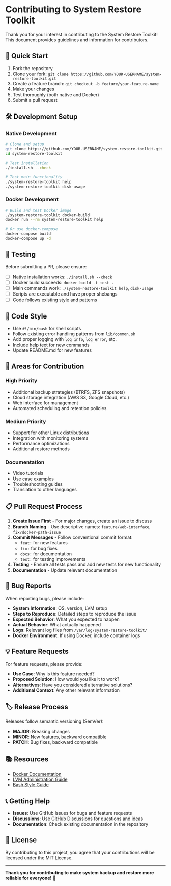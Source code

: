 # Contributing to System Restore Toolkit

Thank you for your interest in contributing to the System Restore Toolkit! This document provides guidelines and information for contributors.

## 🚀 Quick Start

1. Fork the repository
2. Clone your fork: `git clone https://github.com/YOUR-USERNAME/system-restore-toolkit.git`
3. Create a feature branch: `git checkout -b feature/your-feature-name`
4. Make your changes
5. Test thoroughly (both native and Docker)
6. Submit a pull request

## 🛠️ Development Setup

### Native Development
```bash
# Clone and setup
git clone https://github.com/YOUR-USERNAME/system-restore-toolkit.git
cd system-restore-toolkit

# Test installation
./install.sh --check

# Test main functionality
./system-restore-toolkit help
./system-restore-toolkit disk-usage
```

### Docker Development
```bash
# Build and test Docker image
./system-restore-toolkit docker-build
docker run --rm system-restore-toolkit help

# Or use docker-compose
docker-compose build
docker-compose up -d
```

## 🧪 Testing

Before submitting a PR, please ensure:

- [ ] Native installation works: `./install.sh --check`
- [ ] Docker build succeeds: `docker build -t test .`
- [ ] Main commands work: `./system-restore-toolkit help`, `disk-usage`
- [ ] Scripts are executable and have proper shebangs
- [ ] Code follows existing style and patterns

## 📝 Code Style

- Use `#!/bin/bash` for shell scripts
- Follow existing error handling patterns from `lib/common.sh`
- Add proper logging with `log_info`, `log_error`, etc.
- Include help text for new commands
- Update README.md for new features

## 🎯 Areas for Contribution

### High Priority
- Additional backup strategies (BTRFS, ZFS snapshots)
- Cloud storage integration (AWS S3, Google Cloud, etc.)
- Web interface for management
- Automated scheduling and retention policies

### Medium Priority
- Support for other Linux distributions
- Integration with monitoring systems
- Performance optimizations
- Additional restore methods

### Documentation
- Video tutorials
- Use case examples
- Troubleshooting guides
- Translation to other languages

## 📋 Pull Request Process

1. **Create Issue First** - For major changes, create an issue to discuss
2. **Branch Naming** - Use descriptive names: `feature/web-interface`, `fix/docker-path-issue`
3. **Commit Messages** - Follow conventional commit format:
   - `feat:` for new features
   - `fix:` for bug fixes
   - `docs:` for documentation
   - `test:` for testing improvements
4. **Testing** - Ensure all tests pass and add new tests for new functionality
5. **Documentation** - Update relevant documentation

## 🐛 Bug Reports

When reporting bugs, please include:

- **System Information**: OS, version, LVM setup
- **Steps to Reproduce**: Detailed steps to reproduce the issue
- **Expected Behavior**: What you expected to happen
- **Actual Behavior**: What actually happened
- **Logs**: Relevant log files from `/var/log/system-restore-toolkit/`
- **Docker Environment**: If using Docker, include container logs

## 💡 Feature Requests

For feature requests, please provide:

- **Use Case**: Why is this feature needed?
- **Proposed Solution**: How would you like it to work?
- **Alternatives**: Have you considered alternative solutions?
- **Additional Context**: Any other relevant information

## 🏷️ Release Process

Releases follow semantic versioning (SemVer):

- **MAJOR**: Breaking changes
- **MINOR**: New features, backward compatible
- **PATCH**: Bug fixes, backward compatible

## 📚 Resources

- [Docker Documentation](https://docs.docker.com/)
- [LVM Administration Guide](https://access.redhat.com/documentation/en-us/red_hat_enterprise_linux/7/html/logical_volume_manager_administration/index)
- [Bash Style Guide](https://google.github.io/styleguide/shellguide.html)

## 📞 Getting Help

- **Issues**: Use GitHub Issues for bugs and feature requests
- **Discussions**: Use GitHub Discussions for questions and ideas
- **Documentation**: Check existing documentation in the repository

## 📄 License

By contributing to this project, you agree that your contributions will be licensed under the MIT License.

---

**Thank you for contributing to make system backup and restore more reliable for everyone!** 🙏
